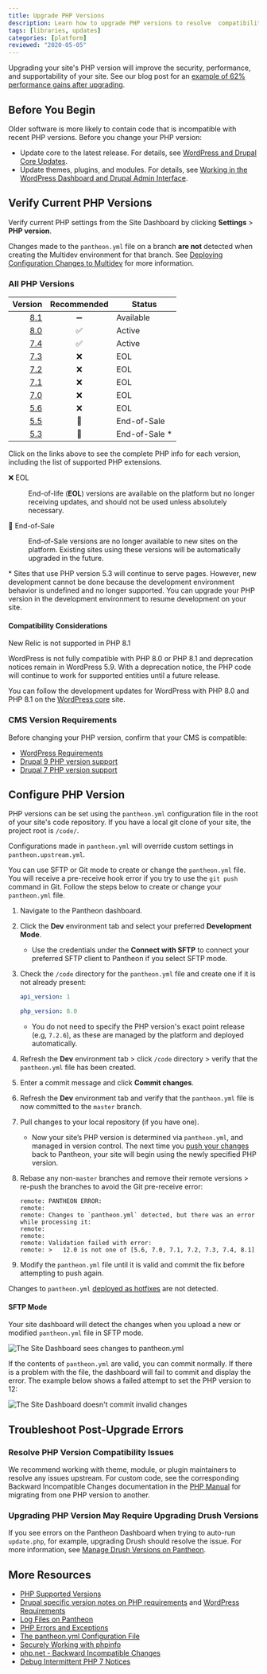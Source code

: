 ```yaml
---
title: Upgrade PHP Versions
description: Learn how to upgrade PHP versions to resolve  compatibility issues.
tags: [libraries, updates]
categories: [platform]
reviewed: "2020-05-05"
---
```


Upgrading your site's PHP version will improve the security, performance, and supportability of your site. See our blog post for an [example of 62% performance gains after upgrading](https://pantheon.io/blog/php-7-now-available-all-sites-pantheon).

## Before You Begin

Older software is more likely to contain code that is incompatible with recent PHP versions. Before you change your PHP version:

- Update core to the latest release. For details, see [WordPress and Drupal Core Updates](/core-updates).
- Update themes, plugins, and modules. For details, see [Working in the WordPress Dashboard and Drupal Admin Interface](/cms-admin).

## Verify Current PHP Versions

Verify current PHP settings from the Site Dashboard by clicking **Settings** > **PHP version**.

<Alert title="Note" type="info">

Changes made to the `pantheon.yml` file on a branch **are not** detected when creating the Multidev environment for that branch. See [Deploying Configuration Changes to Multidev](/pantheon-yml/#deploying-configuration-changes-to-multidev) for more information.

</Alert>

### All PHP Versions

<ReviewDate date="2022-04-06" />

| Version                                      | Recommended |  Status |
| --------------------------------------------:|:-----------:| ------- |
| [8.1](https://v81-php-info.pantheonsite.io/)| ➖ | Available <Popover title="Compatibility Note" content="WordPress is not fully compatible with PHP 8.1. New Relic is not supported in PHP 8.1." /> |
| [8.0](https://v80-php-info.pantheonsite.io/) | ✅          | Active <Popover title="Compatibility Note" content="WordPress is not fully compatible with PHP 8.0." /> |
| [7.4](https://v74-php-info.pantheonsite.io/) | ✅          | Active  |
| [7.3](https://v73-php-info.pantheonsite.io/) | ❌          | EOL     |
| [7.2](https://v72-php-info.pantheonsite.io/) | ❌          | EOL     |
| [7.1](https://v71-php-info.pantheonsite.io/) | ❌          | EOL     |
| [7.0](https://v70-php-info.pantheonsite.io/) | ❌          | EOL     |
| [5.6](https://v56-php-info.pantheonsite.io/) | ❌          | EOL |
| [5.5](https://v55-php-info.pantheonsite.io/) | 🚫          | End-of-Sale <Popover title="End-of-Sale" content="End-of-Sale versions are no longer available to new sites on the platform. Existing sites using these versions will be automatically upgraded in the future." /> |
| [5.3](https://v53-php-info.pantheonsite.io/) | 🚫          | End-of-Sale <Popover title="End-of-Sale" content="End-of-Sale versions are no longer available to new sites on the platform. Existing sites using these versions will be automatically upgraded in the future. To resume development on a site using a retired version of PHP, upgrade the PHP version on the development environment." />* |

Click on the links above to see the complete PHP info for each version, including the list of supported PHP extensions.

<dl>

<dt>❌ EOL</dt>

<dd>

End-of-life (**EOL**) versions are available on the platform but no longer receiving updates, and should not be used unless absolutely necessary.

</dd>

</dl>

<dl>

<dt>🚫 End-of-Sale</dt>

<dd>

End-of-Sale versions are no longer available to new sites on the platform. Existing sites using these versions will be automatically upgraded in the future.

</dd>

</dl>

\* Sites that use PHP version 5.3 will continue to serve pages. However, new development cannot be done because the development environment behavior is undefined and no longer supported. You can upgrade your PHP version in the development environment to resume development on your site.

#### Compatibility Considerations

New Relic is not supported in PHP 8.1

WordPress is not fully compatible with PHP 8.0 or PHP 8.1 and deprecation notices remain in WordPress 5.9. With a deprecation notice, the PHP code will continue to work for supported entities until a future release.

You can follow the development updates for WordPress with PHP 8.0 and PHP 8.1 on the [WordPress core](https://make.wordpress.org/core/2022/01/10/wordpress-5-9-and-php-8-0-8-1/) site.

### CMS Version Requirements

Before changing your PHP version, confirm that your CMS is compatible:

- [WordPress Requirements](https://wordpress.org/about/requirements/)
- [Drupal 9 PHP version support](https://www.drupal.org/docs/system-requirements/php-requirements#php_required)
- [Drupal 7 PHP version support](https://www.drupal.org/docs/7/system-requirements/php-requirements#php_required)

## Configure PHP Version

PHP versions can be set using the `pantheon.yml` configuration file in the root of your site's code repository. If you have a local git clone of your site, the project root is `/code/`.

Configurations made in `pantheon.yml` will override custom settings in `pantheon.upstream.yml`.

You can use SFTP or Git mode to create or change the `pantheon.yml` file. You will receive a pre-receive hook error if you try to use the `git push` command in Git. Follow the steps below to create or change your `pantheon.yml` file.

1. Navigate to the Pantheon dashboard.

1. Click the **Dev** environment tab and select your preferred **Development Mode**.

   - Use the credentials under the **Connect with SFTP** to connect your preferred SFTP client to Pantheon if you select SFTP mode.

1. Check the `/code` directory for the `pantheon.yml` file and create one if it is not already present:

   ```yaml:title=pantheon.yml
   api_version: 1
   
   php_version: 8.0
   ```

   - You do not need to specify the PHP version's exact point release (e.g, `7.2.6`), as these are managed by the platform and deployed automatically.

1. Refresh the **Dev** environment tab > click `/code` directory > verify that the `pantheon.yml` file has been created.

1. Enter a commit message and click **Commit changes**.

1. Refresh the **Dev** environment tab and verify that the `pantheon.yml` file is now committed to the `master` branch.

1. Pull changes to your local repository (if you have one).

   - Now your site’s PHP version is determined via `pantheon.yml`, and managed in version control. The next time you [push your changes](/guides/git/git-config#push-changes-to-pantheon) back to Pantheon, your site will begin using the newly specified PHP version.

1. Rebase any non-`master` branches and remove their remote versions > re-push the branches to avoid the Git pre-receive error:

   ```none
   remote: PANTHEON ERROR:
   remote:
   remote: Changes to `pantheon.yml` detected, but there was an error while processing it:
   remote:
   remote:
   remote: Validation failed with error:
   remote: >   12.0 is not one of [5.6, 7.0, 7.1, 7.2, 7.3, 7.4, 8.1]
   ```

1. Modify the `pantheon.yml` file until it is valid and commit the fix before attempting to push again.

<Alert title="Note" type="info">

Changes to `pantheon.yml` [deployed as hotfixes](/pantheon-yml#deploying-hotfixes) are not detected.

</Alert>

#### SFTP Mode

Your site dashboard will detect the changes when you upload a new or modified `pantheon.yml` file in SFTP mode.

![The Site Dashboard sees changes to pantheon.yml](../images/dashboard/pantheon-yml-changes-sftp.png)

If the contents of `pantheon.yml` are valid, you can commit normally. If there is a problem with the file, the dashboard will fail to commit and display the error. The example below shows a failed attempt to set the PHP version to 12:

![The Site Dashboard doesn't commit invalid changes](../images/dashboard/pantheon-yml-failure-sftp.png)

## Troubleshoot Post-Upgrade Errors

### Resolve PHP Version Compatibility Issues

We recommend working with theme, module, or plugin maintainers to resolve any issues upstream. For custom code, see the corresponding Backward Incompatible Changes documentation in the [PHP Manual](https://secure.php.net/manual/en/appendices.php) for migrating from one PHP version to another.

### Upgrading PHP Version May Require Upgrading Drush Versions

If you see errors on the Pantheon Dashboard when trying to auto-run `update.php`, for example, upgrading Drush should resolve the issue. For more information, see [Manage Drush Versions on Pantheon](/drush-versions/#configure-drush-version).

## More Resources

- [PHP Supported Versions](https://secure.php.net/supported-versions.php)
- [Drupal specific version notes on PHP requirements](https://www.drupal.org/requirements/php#drupalversions) and [WordPress Requirements](https://wordpress.org/about/requirements/)
- [Log Files on Pantheon](/logs)
- [PHP Errors and Exceptions](/php-errors)
- [The pantheon.yml Configuration File](/pantheon-yml)
- [Securely Working with phpinfo](/phpinfo)
- [php.net - Backward Incompatible Changes](https://secure.php.net/manual/en/migration70.incompatible.php)
- [Debug Intermittent PHP 7 Notices](/deprecated-constructor-notices)
